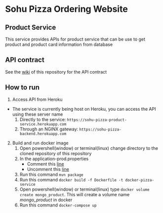 # Sohu Pizza Ordering Website
## Product Service
This service provides APIs for product service that can be use to get product and product card information from database
## API contract
See the [wiki](https://github.com/Sunfl4wer/sohu-pizza-product-service/wiki) of this repository for the API contract
## How to run
1. Access API from Heroku
* The service is currently being host on Heroku, you can access the API using these server name
    1. Directly to the service: `https://sohu-pizza-product-service.herokuapp.com`
    2. Through an NGINX gateway: `https://sohu-pizza-backend.herokuapp.com`
2. Build and run docker image
    1. Open powershell(window) or terminal(linux) change directory to the cloned repository of this repository
    2. In the application-prod.properties
        * Comment this [line](https://github.com/Sunfl4wer/sohu-pizza-product-service/blob/360d7f9eea5d8593731724b0571815832920b8ce/src/main/resources/application-prod.properties#L10)
        * Uncomment this [line](https://github.com/Sunfl4wer/sohu-pizza-product-service/blob/360d7f9eea5d8593731724b0571815832920b8ce/src/main/resources/application-prod.properties#L9)
    3. Run this command `mvn package`
    4. Run this command `docker build -f Dockerfile -t docker-pizza-service`
    5. Open powershell(window) or terminal(linux) type `docker volume create mongo_product`. This will create a volume name _mongo_product_ in docker
    6. Run this command `docker-compose up`
